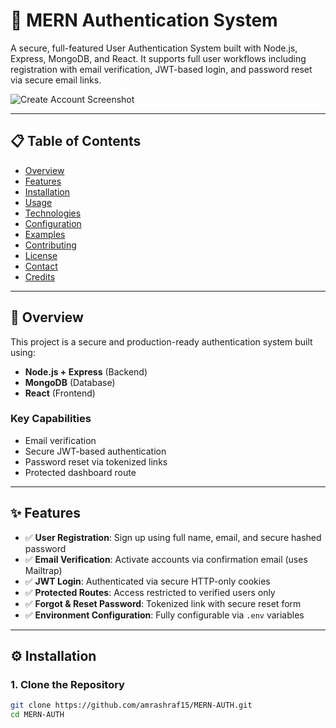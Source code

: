 # 🔐 MERN Authentication System

A secure, full-featured User Authentication System built with Node.js, Express, MongoDB, and React. It supports full user workflows including registration with email verification, JWT-based login, and password reset via secure email links.

![Create Account Screenshot](../assets/createaccount.png) <!-- Update path as necessary -->

---

## 📋 Table of Contents

- [Overview](#-overview)
- [Features](#-features)
- [Installation](#-installation)
- [Usage](#-usage)
- [Technologies](#-technologies)
- [Configuration](#-configuration)
- [Examples](#-examples)
- [Contributing](#-contributing)
- [License](#-license)
- [Contact](#-contact)
- [Credits](#-credits)

---

## 📖 Overview

This project is a secure and production-ready authentication system built using:

- **Node.js + Express** (Backend)
- **MongoDB** (Database)
- **React** (Frontend)

### Key Capabilities

- Email verification
- Secure JWT-based authentication
- Password reset via tokenized links
- Protected dashboard route

---

## ✨ Features

- ✅ **User Registration**: Sign up using full name, email, and secure hashed password
- ✅ **Email Verification**: Activate accounts via confirmation email (uses Mailtrap)
- ✅ **JWT Login**: Authenticated via secure HTTP-only cookies
- ✅ **Protected Routes**: Access restricted to verified users only
- ✅ **Forgot & Reset Password**: Tokenized link with secure reset form
- ✅ **Environment Configuration**: Fully configurable via `.env` variables

---

## ⚙️ Installation

### 1. Clone the Repository

```bash
git clone https://github.com/amrashraf15/MERN-AUTH.git
cd MERN-AUTH


